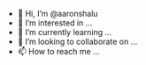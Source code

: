 - 👋 Hi, I’m @aaronshalu
- 👀 I’m interested in ...
- 🌱 I’m currently learning ...
- 💞️ I’m looking to collaborate on ...
- 📫 How to reach me ...

<!---
aaronshalu/aaronshalu is a ✨ special ✨ repository because its `README.md` (this file) appears on your GitHub profile.
You can click the Preview link to take a look at your changes.
--->
